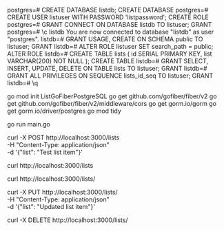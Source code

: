 postgres=# CREATE DATABASE listdb;
CREATE DATABASE
postgres=# CREATE USER listuser WITH PASSWORD 'listpassword';
CREATE ROLE
postgres=# GRANT CONNECT ON DATABASE listdb TO listuser;
GRANT
postgres=# \c listdb
You are now connected to database "listdb" as user "postgres".
listdb=# GRANT USAGE, CREATE ON SCHEMA public TO listuser;
GRANT
listdb=# ALTER ROLE listuser SET search_path = public;
ALTER ROLE
listdb=# CREATE TABLE lists (
  id SERIAL PRIMARY KEY,
  list VARCHAR(200) NOT NULL
);
CREATE TABLE
listdb=# GRANT SELECT, INSERT, UPDATE, DELETE ON TABLE lists TO listuser;
GRANT
listdb=# GRANT ALL PRIVILEGES ON SEQUENCE lists_id_seq TO listuser;
GRANT
listdb=# \q



go mod init ListGoFiberPostgreSQL
go get github.com/gofiber/fiber/v2
go get github.com/gofiber/fiber/v2/middleware/cors
go get gorm.io/gorm
go get gorm.io/driver/postgres
go mod tidy

go run main.go



curl -X POST http://localhost:3000/lists \
  -H "Content-Type: application/json" \
  -d '{"list": "Test list item"}'

curl http://localhost:3000/lists

curl http://localhost:3000/lists/<id>

curl -X PUT http://localhost:3000/lists/<id> \
  -H "Content-Type: application/json" \
  -d '{"list": "Updated list item"}'

curl -X DELETE http://localhost:3000/lists/<id>
